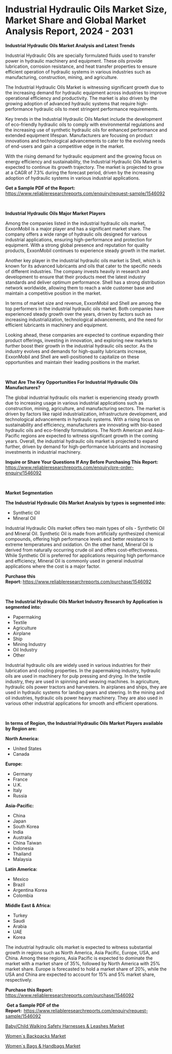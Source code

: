 <p><h1>Industrial Hydraulic Oils Market Size, Market Share and Global Market Analysis Report, 2024 - 2031</h1></p><p><strong>Industrial Hydraulic Oils Market Analysis and Latest Trends</strong></p>
<p><p>Industrial Hydraulic Oils are specially formulated fluids used to transfer power in hydraulic machinery and equipment. These oils provide lubrication, corrosion resistance, and heat transfer properties to ensure efficient operation of hydraulic systems in various industries such as manufacturing, construction, mining, and agriculture.</p><p>The Industrial Hydraulic Oils Market is witnessing significant growth due to the increasing demand for hydraulic equipment across industries to improve operational efficiency and productivity. The market is also driven by the growing adoption of advanced hydraulic systems that require high-performance hydraulic oils to meet stringent performance requirements.</p><p>Key trends in the Industrial Hydraulic Oils Market include the development of eco-friendly hydraulic oils to comply with environmental regulations and the increasing use of synthetic hydraulic oils for enhanced performance and extended equipment lifespan. Manufacturers are focusing on product innovations and technological advancements to cater to the evolving needs of end-users and gain a competitive edge in the market.</p><p>With the rising demand for hydraulic equipment and the growing focus on energy efficiency and sustainability, the Industrial Hydraulic Oils Market is expected to continue its growth trajectory. The market is projected to grow at a CAGR of 7.3% during the forecast period, driven by the increasing adoption of hydraulic systems in various industrial applications.</p></p>
<p><strong>Get a Sample PDF of the Report:&nbsp;</strong> <a href="https://www.reliableresearchreports.com/enquiry/request-sample/1546092">https://www.reliableresearchreports.com/enquiry/request-sample/1546092</a></p>
<p>&nbsp;</p>
<p><strong>Industrial Hydraulic Oils Major Market Players</strong></p>
<p><p>Among the companies listed in the industrial hydraulic oils market, ExxonMobil is a major player and has a significant market share. The company offers a wide range of hydraulic oils designed for various industrial applications, ensuring high-performance and protection for equipment. With a strong global presence and reputation for quality products, ExxonMobil continues to experience steady growth in the market.</p><p>Another key player in the industrial hydraulic oils market is Shell, which is known for its advanced lubricants and oils that cater to the specific needs of different industries. The company invests heavily in research and development to ensure that their products meet the latest industry standards and deliver optimum performance. Shell has a strong distribution network worldwide, allowing them to reach a wide customer base and maintain a competitive position in the market.</p><p>In terms of market size and revenue, ExxonMobil and Shell are among the top performers in the industrial hydraulic oils market. Both companies have experienced steady growth over the years, driven by factors such as increasing industrialization, technological advancements, and the need for efficient lubricants in machinery and equipment.</p><p>Looking ahead, these companies are expected to continue expanding their product offerings, investing in innovation, and exploring new markets to further boost their growth in the industrial hydraulic oils sector. As the industry evolves and demands for high-quality lubricants increase, ExxonMobil and Shell are well-positioned to capitalize on these opportunities and maintain their leading positions in the market.</p></p>
<p>&nbsp;</p>
<p><strong>What Are The Key Opportunities For Industrial Hydraulic Oils Manufacturers?</strong></p>
<p><p>The global industrial hydraulic oils market is experiencing steady growth due to increasing usage in various industrial applications such as construction, mining, agriculture, and manufacturing sectors. The market is driven by factors like rapid industrialization, infrastructure development, and technological advancements in hydraulic systems. With a rising focus on sustainability and efficiency, manufacturers are innovating with bio-based hydraulic oils and eco-friendly formulations. The North American and Asia-Pacific regions are expected to witness significant growth in the coming years. Overall, the industrial hydraulic oils market is projected to expand further, driven by demand for high-performance lubricants and increasing investments in industrial machinery.</p></p>
<p><strong>Inquire or Share Your Questions If Any Before Purchasing This Report:</strong> <a href="https://www.reliableresearchreports.com/enquiry/pre-order-enquiry/1546092">https://www.reliableresearchreports.com/enquiry/pre-order-enquiry/1546092</a></p>
<p>&nbsp;</p>
<p><strong>Market Segmentation</strong></p>
<p><strong>The Industrial Hydraulic Oils Market Analysis by types is segmented into:</strong></p>
<p><ul><li>Synthetic Oil</li><li>Mineral Oil</li></ul></p>
<p><p>Industrial Hydraulic Oils market offers two main types of oils - Synthetic Oil and Mineral Oil. Synthetic Oil is made from artificially synthesized chemical compounds, offering high performance levels and better resistance to extreme temperatures and oxidation. On the other hand, Mineral Oil is derived from naturally occurring crude oil and offers cost-effectiveness. While Synthetic Oil is preferred for applications requiring high performance and efficiency, Mineral Oil is commonly used in general industrial applications where the cost is a major factor.</p></p>
<p><strong>Purchase this Report:&nbsp;</strong><a href="https://www.reliableresearchreports.com/purchase/1546092">https://www.reliableresearchreports.com/purchase/1546092</a></p>
<p>&nbsp;</p>
<p><strong>The Industrial Hydraulic Oils Market Industry Research by Application is segmented into:</strong></p>
<p><ul><li>Papermaking</li><li>Textile</li><li>Agriculture</li><li>Airplane</li><li>Ship</li><li>Mining Industry</li><li>Oil Industry</li><li>Other</li></ul></p>
<p><p>Industrial hydraulic oils are widely used in various industries for their lubrication and cooling properties. In the papermaking industry, hydraulic oils are used in machinery for pulp pressing and drying. In the textile industry, they are used in spinning and weaving machines. In agriculture, hydraulic oils power tractors and harvesters. In airplanes and ships, they are used in hydraulic systems for landing gears and steering. In the mining and oil industries, hydraulic oils power heavy machinery. They are also used in various other industrial applications for smooth and efficient operations.</p></p>
<p>&nbsp;</p>
<p><strong>In terms of Region, the Industrial Hydraulic Oils Market Players available by Region are:</strong></p>
<p>
    <p> <strong> North America: </strong>
        <ul>
            <li>United States</li>
            <li>Canada</li>
        </ul>
        </p> 
    <p> <strong> Europe: </strong>
        <ul>
            <li>Germany</li>
            <li>France</li>
            <li>U.K.</li>
            <li>Italy</li>
            <li>Russia</li>
        </ul>
        </p> 
    <p> <strong> Asia-Pacific: </strong>
        <ul>
            <li>China</li>
            <li>Japan</li>
            <li>South Korea</li>
            <li>India</li>
            <li>Australia</li>
            <li>China Taiwan</li>
            <li>Indonesia</li>
            <li>Thailand</li>
            <li>Malaysia</li>
        </ul>
        </p> 
    <p> <strong> Latin America: </strong>
        <ul>
            <li>Mexico</li>
            <li>Brazil</li>
            <li>Argentina Korea</li>
            <li>Colombia</li>
        </ul>
        </p> 
    <p> <strong> Middle East & Africa: </strong>
        <ul>
            <li>Turkey</li>
            <li>Saudi</li>
            <li>Arabia</li>
            <li>UAE</li>
            <li>Korea</li>
        </ul>
    </p>
    </p>
<p><p>The industrial hydraulic oils market is expected to witness substantial growth in regions such as North America, Asia Pacific, Europe, USA, and China. Among these regions, Asia Pacific is expected to dominate the market with a market share of 35%, followed by North America with 25% market share. Europe is forecasted to hold a market share of 20%, while the USA and China are expected to account for 15% and 5% market share, respectively.</p></p>
<p><strong>Purchase this Report: </strong><a href="https://www.reliableresearchreports.com/purchase/1546092">https://www.reliableresearchreports.com/purchase/1546092</a></p>
<p>&nbsp;<strong>Get a Sample PDF of the Report:&nbsp;&nbsp;</strong><a href="https://www.reliableresearchreports.com/enquiry/request-sample/1546092">https://www.reliableresearchreports.com/enquiry/request-sample/1546092</a></p>
<p><strong></strong></p>
<p><p><a href="https://view.publitas.com/reportprime-1/baby-child-walking-safety-harnesses-leashes-market-a-comprehensive-report-of-its-market-share-growth-trends-2023-2030/">Baby/Child Walking Safety Harnesses & Leashes Market</a></p><p><a href="https://view.publitas.com/reportprime-1/womens-backpacks-market-provides-detailed-segmentation-of-this-market-based-on-type-application-and-region-and-forecast-for-the-period-from-2023-2030/">Women`s Backpacks Market</a></p><p><a href="https://view.publitas.com/reportprime-1/womens-bags-handbags-market-size-growth-outlook-from-2023-to-2030-projecting-at-markets-trends-analysis-by-application-regional-outlook-and-revenue/">Women`s Bags & Handbags Market</a></p></p>